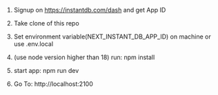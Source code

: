 1. Signup on https://instantdb.com/dash and get App ID

2. Take clone of this repo

3. Set environment variable(NEXT_INSTANT_DB_APP_ID) on machine or use .env.local

4. (use node version higher than 18) run: npm install 

5. start app: npm run dev

6. Go To: http://localhost:2100 
